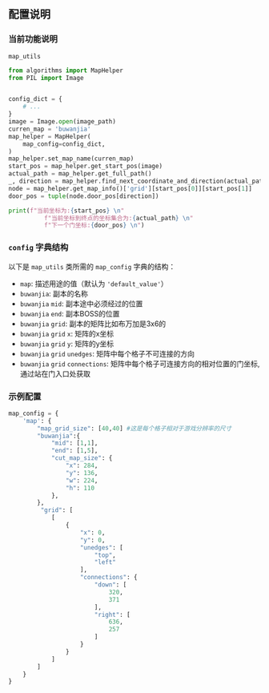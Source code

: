 ## 配置说明
### 当前功能说明
`map_utils`

```python
from algorithms import MapHelper
from PIL import Image


config_dict = {
    # ...
}
image = Image.open(image_path)
curren_map = 'buwanjia'
map_helper = MapHelper(
    map_config=config_dict,
)
map_helper.set_map_name(curren_map)
start_pos = map_helper.get_start_pos(image)
actual_path = map_helper.get_full_path()
_, direction = map_helper.find_next_coordinate_and_direction(actual_path, start_pos)
node = map_helper.get_map_info()['grid'][start_pos[0]][start_pos[1]]
door_pos = tuple(node.door_pos[direction])

print(f"当前坐标为:{start_pos} \n"
          f"当前坐标到终点的坐标集合为:{actual_path} \n"
          f"下一个门坐标:{door_pos} \n")
```

### `config` 字典结构

以下是 `map_utils` 类所需的 `map_config` 字典的结构：

- `map`: 描述用途的值（默认为 `'default_value'`）
- `buwanjia`: 副本的名称
- `buwanjia` `mid`: 副本途中必须经过的位置
- `buwanjia` `end`: 副本BOSS的位置
- `buwanjia` `grid`: 副本的矩阵比如布万加是3x6的
- `buwanjia` `grid` `x`: 矩阵的x坐标
- `buwanjia` `grid` `y`: 矩阵的y坐标
- `buwanjia` `grid` `unedges`: 矩阵中每个格子不可连接的方向
- `buwanjia` `grid` `connections`: 矩阵中每个格子可连接方向的相对位置的门坐标,通过站在门入口处获取

### 示例配置

```python
map_config = {
    'map': {
        "map_grid_size": [40,40] #这是每个格子相对于游戏分辨率的尺寸
        "buwanjia":{
            "mid": [1,1],
            "end": [1,5],
            "cut_map_size": {
                "x": 284,
                "y": 136,
                "w": 224,
                "h": 110
            },
        },
         "grid": [
            [
                {
                    "x": 0,
                    "y": 0,
                    "unedges": [
                        "top",
                        "left"
                    ],
                    "connections": {
                        "down": [
                            320,
                            371
                        ],
                        "right": [
                            636,
                            257
                        ]
                    }
                }
            ]
        ]
    }
}
```
